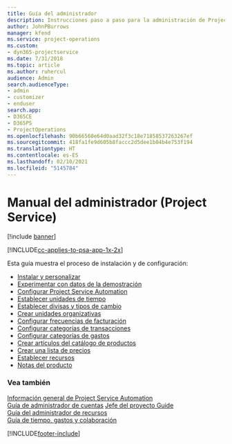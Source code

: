```yaml
---
title: Guía del administrador
description: Instrucciones paso a paso para la administración de Project Service
author: JohnPBurrows
manager: kfend
ms.service: project-operations
ms.custom:
- dyn365-projectservice
ms.date: 7/31/2018
ms.topic: article
ms.author: ruhercul
audience: Admin
search.audienceType:
- admin
- customizer
- enduser
search.app:
- D365CE
- D365PS
- ProjectOperations
ms.openlocfilehash: 90b66560e64d0aad32f3c18e71858537263267ef
ms.sourcegitcommit: 418fa1fe9d605b8faccc2d5dee1b04b4e753f194
ms.translationtype: HT
ms.contentlocale: es-ES
ms.lasthandoff: 02/10/2021
ms.locfileid: "5145784"
---
```

# <a name="administrator-guide-project-service"></a>Manual del administrador (Project Service)

[!include [banner](../includes/psa-now-project-operations.md)]

[!INCLUDE[cc-applies-to-psa-app-1x-2x](../includes/cc-applies-to-psa-app-1x-2x.md)]

Esta guía muestra el proceso de instalación y de configuración:  
  
- [Instalar y personalizar](install-customize.md)
- [Experimentar con datos de la demostración](use-demo-data.md)
- [Configurar Project Service Automation](configure.md)
- [Establecer unidades de tiempo](set-up-time-units.md)
- [Establecer divisas y tipos de cambio](set-up-currencies-exchange-rates.md)
- [Crear unidades organizativas](create-organizational-units.md)
- [Configurar frecuencias de facturación](set-up-invoice-frequencies.md)
- [Configurar categorías de transacciones](configure-transaction-categories.md)
- [Configurar categorías de gastos](configure-expense-categories.md)
- [Crear artículos del catálogo de productos](create-product-catalog-items.md)
- [Crear una lista de precios](create-price-list.md)
- [Establecer recursos](set-up-resources.md)
- [Notas del producto](white-papers.md)
  
### <a name="see-also"></a>Vea también  
 [Información general de Project Service Automation](../psa/overview.md)    
 [Guía de administrador de cuentas](../psa/account-manager-guide.md) [Jefe del proyecto Guide](../psa/project-manager-guide.md)   
 [Guía del administrador de recursos](../psa/resource-manager-guide.md)   
 [Guía de tiempo, gastos y colaboración](../psa/time-expense-collaboration-guide.md)


[!INCLUDE[footer-include](../includes/footer-banner.md)]